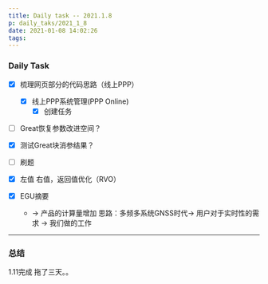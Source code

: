 ```yaml
---
title: Daily task -- 2021.1.8 
p: daily_taks/2021_1_8
date: 2021-01-08 14:02:26
tags:
---
```


### Daily Task


<!--more-->


* [x] 梳理网页部分的代码思路（线上PPP）
    * [x] 线上PPP系统管理(PPP Online)
        * [x] 创建任务

* [ ] Great恢复参数改进空间？
* [x] 测试Great块消参结果？

* [ ] 刷题
* [x] 左值 右值，返回值优化（RVO）

* [x] EGU摘要
  * -> 产品的计算量增加 思路：多频多系统GNSS时代-> 用户对于实时性的需求 -> 我们做的工作


---

### 总结
1.11完成 拖了三天。。
